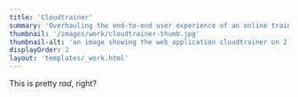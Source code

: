 ```yaml
---
title: 'Cloudtrainer'
summary: 'Overhauling the end-to-end user experience of an online training an platform.'
thumbnail: '/images/work/cloudtrainer-thumb.jpg'
thumbnail-alt: 'an image showing the web application cloudtrainer on 2 ipads'
displayOrder: 2
layout: 'templates/_work.html'
---
```


This is pretty _rad_, right?